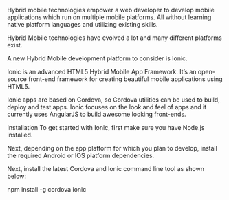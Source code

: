 Hybrid mobile technologies empower a web developer to develop mobile applications which run on multiple mobile platforms. All without learning native platform languages and utilizing existing skills.

Hybrid Mobile technologies have evolved a lot and many different platforms exist.

A new Hybrid Mobile development platform to consider is Ionic.

Ionic is an advanced HTML5 Hybrid Mobile App Framework. It’s an open-source front-end framework for creating beautiful mobile applications using HTML5.

Ionic apps are based on Cordova, so Cordova utilities can be used to build, deploy and test apps. Ionic focuses on the look and feel of apps and it currently uses AngularJS to build awesome looking front-ends.


Installation
To get started with Ionic, first make sure you have Node.js installed.

Next, depending on the app platform for which you plan to develop, install the required Android or IOS platform dependencies. 

Next, install the latest Cordova and Ionic command line tool as shown below:

npm install -g cordova ionic
